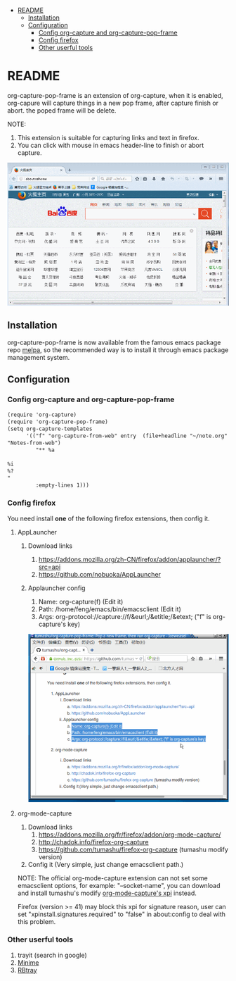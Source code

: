 - [README](#readme)
  - [Installation](#installation)
  - [Configuration](#configuration)
    - [Config org-capture and org-capture-pop-frame](#config-org-capture-and-org-capture-pop-frame)
    - [Config firefox](#config-firefox)
    - [Other userful tools](#other-userful-tools)

# README<a id="org7529ba1"></a>

org-capture-pop-frame is an extension of org-capture, when it is enabled,
org-capure will capture things in a new pop frame, after capture finish or abort.
the poped frame will be delete.

NOTE:

1.  This extension is suitable for capturing links and text in firefox.
2.  You can click with mouse in emacs header-line to finish or abort capture.

![img](./snapshots/org-capture-pop-frame.gif)

## Installation<a id="org5752ed5"></a>

org-capture-pop-frame is now available from the famous emacs package repo
[melpa](http://melpa.milkbox.net/), so the recommended way is to install it
through emacs package management system.

## Configuration<a id="orgb4dbc99"></a>

### Config org-capture and org-capture-pop-frame<a id="orgb1e7f40"></a>

    (require 'org-capture)
    (require 'org-capture-pop-frame)
    (setq org-capture-templates
          '(("f" "org-capture-from-web" entry  (file+headline "~/note.org" "Notes-from-web")
             "** %a

    %i
    %?
    "
             :empty-lines 1)))

### Config firefox<a id="orgfc6c50a"></a>

You need install **one** of the following firefox extensions, then config it.

1.  AppLauncher
    1.  Download links
        1.  <https://addons.mozilla.org/zh-CN/firefox/addon/applauncher/?src=api>
        2.  <https://github.com/nobuoka/AppLauncher>
    2.  Applauncher config

        1.  Name: org-capture(f) (Edit it)
        2.  Path: /home/feng/emacs/bin/emacsclient (Edit it)
        3.  Args: org-protocol://capture://f/&eurl;/&etitle;/&etext; ("f" is org-capture's key)

        ![img](./snapshots/applauncher.gif)
2.  org-mode-capture

    1.  Download links
        1.  <https://addons.mozilla.org/fr/firefox/addon/org-mode-capture/>
        2.  <http://chadok.info/firefox-org-capture>
        3.  <https://github.com/tumashu/firefox-org-capture> (tumashu modify version)
    2.  Config it (Very simple, just change emacsclient path.)

    NOTE: The official org-mode-capture extension can not set some emacsclient options,
    for example: "&#x2013;socket-name", you can download and install tumashu's modify [org-mode-capture's xpi](https://github.com/tumashu/firefox-org-capture/blob/master/org-capture-0.3.0.xpi?raw=true)
    instead.

    Firefox (version >= 41) may block this xpi for signature reason, user can set
    "xpinstall.signatures.required" to "false" in about:config to deal with this problem.

### Other userful tools<a id="org375ca37"></a>

1.  trayit (search in google)
2.  [Minime](https://sourceforge.net/projects/minime-tool/)
3.  [RBtray](http://moitah.net/)
